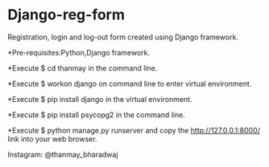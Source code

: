 # Django-reg-form
Registration, login and log-out form created using Django framework.

*Pre-requisites:Python,Django framework.

*Execute $ cd thanmay in the command line.

*Execute $ workon django on command line to enter virtual environment.

*Execute $ pip install django in the virtual environment.

*Execute $ pip install psycopg2 in the command line.

*Execute $ python manage.py runserver and copy the http://127.0.0.1:8000/ link into your web browser.



















Instagram: @thanmay_bharadwaj
